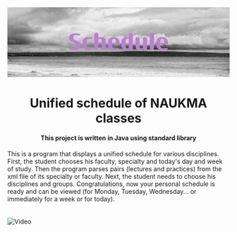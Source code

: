 
<img src="Schedule(2).png" alt="Schedule">
<h1 style="text-align:center">Unified schedule of NAUKMA classes</h1>
<h4 style="text-align:center">This project is written in Java using standard library</h4>
This is a program that displays a unified schedule for various disciplines. First, the student chooses his faculty, specialty and today's day and week of study. Then the program parses pairs (lectures and practices) from the xml file of its specialty or faculty. Next, the student needs to choose his disciplines and groups. Congratulations, now your personal schedule is ready and can be viewed (for Monday, Tuesday, Wednesday... or immediately for a week or for today).
<br><br><br><img class="img" src="c9e4dbff-4b39-42e2-b5b8-d0a949f331ee.gif" alt="Video">

